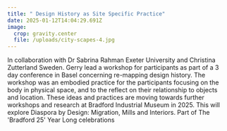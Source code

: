 ```yaml
---
title: " Design History as Site Specific Practice"
date: 2025-01-12T14:04:29.691Z
image:
  crop: gravity.center
  file: /uploads/city-scapes-4.jpg
---
```

In collaboration with Dr Sabrina Rahman Exeter University and Christina Zutterland Sweden. Gerry lead a workshop  for participants as part of a 3 day conference in Basel concerning re-mapping design history. The workshop was an embodied practice for the participants focusing on the body in physical space, and to the reflect on their relationship to objects and location. These ideas and practices are moving towards further workshops and research at Bradford Industrial Museum in 2025. This will explore Diaspora by Design: Migration, Mills and Interiors. Part of The 'Bradford 25' Year Long celebrations